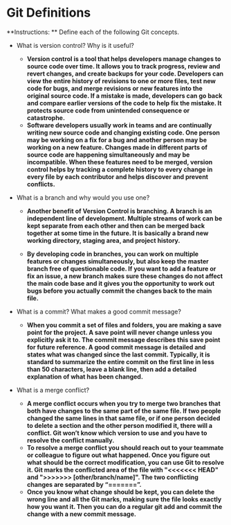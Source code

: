 # Git Definitions

**Instructions: ** Define each of the following Git concepts.

* What is version control?  Why is it useful?
    * **Version control is a tool that helps developers manage changes to source code over time. It allows you to track progress, review and revert changes, and create backups for your code. Developers can view the entire history of revisions to one or more files, test new code for bugs, and merge revisions or new features into the original source code. If a mistake is made, developers can go back and compare earlier versions of the code to help fix the mistake. It protects source code from unintended consequence or catastrophe.**
    * **Software developers usually work in teams and are continually writing new source code and changing existing code. One person may be working on a fix for a bug and another person may be working on a new feature. Changes made in different parts of source code are happening simultaneously and may be incompatible. When these features need to be merged, version control helps by tracking a complete history to every change in every file by each contributor and helps discover and prevent conflicts.** 

* What is a branch and why would you use one?
    * **Another benefit of Version Control is branching. A branch is an independent line of development. Multiple streams of work can be kept separate from each other and then can be merged back together at some time in the future.  It is basically a brand new working directory, staging area, and project history.**

    * **By developing code in branches, you can work on multiple features or changes simultaneously, but also keep the master branch free of questionable code. If you want to add a feature or fix an issue, a new branch makes sure these changes do not affect the main code base and it gives you the opportunity to work out bugs before you actually commit the changes back to the main file.**

* What is a commit? What makes a good commit message?
    * **When you commit a set of files and folders, you are making a save point for the project.  A save point will never change unless you explicitly ask it to. The commit message describes this save point for future reference. A good commit message is detailed and states what was changed since the last commit. Typically, it is standard to summarize the entire commit on the first line in less than 50 characters, leave a blank line, then add a detailed explanation of what has been changed.** 
    
* What is a merge conflict?
    * **A merge conflict occurs when you try to merge two branches that both have changes to the same part of the same file.  If two people changed the same lines in that same file, or if one person decided to delete a section and the other person modified it, there will a conflict. Git won’t know which version to use and you have to resolve the conflict manually.**
    * **To resolve a merge conflict you should reach out to your teammate or colleague to figure out what happened.  Once you figure out what should be the correct modification, you can use Git to resolve it.  Git marks the conflicted area of the file with "<<<<<<< HEAD" and ">>>>>>> [other/branch/name]". The two conflicting changes are separated by “=======”.**
    * **Once you know what change should be kept, you can delete the wrong line and all the Git marks, making sure the file looks exactly how you want it. Then you can do a regular git add and commit the change with a new commit message.**